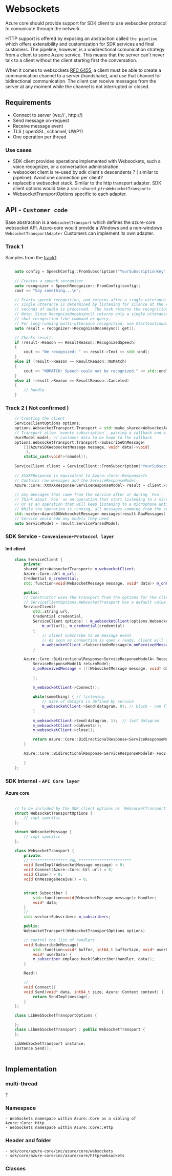 # Websockets

Azure core should provide support for SDK client to use websocker protocol to comunicate through the network.

HTTP support is offered by exposing an abstraction called `the pipeline` which offers extensibility and customization for SDK services and final customers. The pipeline, however, is a unidirectional comunication strategy from a client to some Azure service. This means that the server can't never talk to a client without the client starting first the conversation.

When it comes to websockets [RFC 6455](https://datatracker.ietf.org/doc/html/rfc6455), a client must be able to create a communication channel to a server (handshake), and use that channel for bidirectional communication. The client can receive messages from the server at any moment while the channel is not interrupted or closed.

## Requirements

- Connect to server (ws:// , http://)
- Send message on-request
- Receive message event
- TLS ( openSSL, schannel, UWP?)
- One operation per thread

### Use cases
- SDK client provides operations implemented with Websockets, such a voice recognizer, or a conversation administration.
- websocket client is re-used by sdk client's descendents ?  ( similar to pipeline). Avoid one connection per client?
- replaceble websocket stack. Similar to the http transport adapter. SDK client options would take a `std::shared_ptr<WebsocketTransport>`
- WebsocketTransportOptions specific to each adapter.

## API  - `Customer code`

Base abstraction is a `WebsocketTransport` which defines the azure-core websocket API.
Azure-core would provide a Windows and a non-windows `WebsocketTransportAdapter`
Customers can implement its own adapter.

### Track 1

Samples from the [track1](https://github.com/Azure-Samples/cognitive-services-speech-sdk/tree/master/quickstart/cpp)

```cpp

    auto config = SpeechConfig::FromSubscription("YourSubscriptionKey", "YourServiceRegion");
    
    // Creates a speech recognizer.
    auto recognizer = SpeechRecognizer::FromConfig(config);
    cout << "Say something...\n";

    // Starts speech recognition, and returns after a single utterance is recognized. The end of a
    // single utterance is determined by listening for silence at the end or until a maximum of 15
    // seconds of audio is processed.  The task returns the recognition text as result. 
    // Note: Since RecognizeOnceAsync() returns only a single utterance, it is suitable only for single
    // shot recognition like command or query. 
    // For long-running multi-utterance recognition, use StartContinuousRecognitionAsync() instead.
    auto result = recognizer->RecognizeOnceAsync().get();

    // Checks result.
    if (result->Reason == ResultReason::RecognizedSpeech)
    {
        cout << "We recognized: " << result->Text << std::endl;
    }
    else if (result->Reason == ResultReason::NoMatch)
    {
        cout << "NOMATCH: Speech could not be recognized." << std::endl;
    }
    else if (result->Reason == ResultReason::Canceled)
    {
        // handle
    }
```

### Track 2 ( Not confirmed )

```cpp
    // Creating the client
    ServiceClientOptions options;
    options.WebsocketTransport.Transport = std::make_shared<WebsocketAdapter>(WebsocketAdapterOptions);
    // Transport allow `events subscription`, passing a callback and a void* to some data.
    UserModel model; // customer data to be hook to the callback
    options.WebsocketTransport.Transport->SubscribeOnMessage(
        [](AzureSDKWebsocketMessage message, void* data)->void{ 
         },
        static_cast<void*>(&model)); 
    
    ServiceClient client = ServiceClient::FromSubscription("YourSubscriptionKey", "YourServiceRegion", options);
    
    // XXXXXResponse is equivalent to Azure::Core::Response<T>
    // Contains raw messages and the ServiceResponseModel
    Azure::Core::XXXXXResponse<ServiceResponseModel> result = client.Foo();
    
    // any mensages that came from the service after or during `Foo`.
    // Think about `Foo` as an operation that start listening to a microphone and waits until a long silence window to stop
    // Or as an operation that will keep listening to a microphone until some key is pressed from the keyboard.
    // While the operation is running, all messages comming from the service are accumulated in a list as the rawResponse
    std::vector<AzureSDKWebsocketMessage> messages(result.RawMessages); // similar to rawResponse
    // Service would add any models they need
    auto ServiceModel = result.ServiceParsedModel;
```

### SDK Service - `Convenience+Protoccol layer`

#### Init client

```cpp
    class ServiceClient {
        private:
        shared_ptr<WebsocketTransport> m_websocketClient;
        Azure::Core::Url m_url;
        Credential m_credential;
        std::function<void(WebsocketMessage message, void* data)> m_onReceivedMessage;

        public:
        // Constructor uses the transport from the options for the client.
        // ServiceClientOptions.WebsocketTransport has a default value provided by azure-core
        ServiceClient(
            std::string url,
            Credential credential,
            ServiceClient options) : m_websocketClient(options.WebsocketTransport.Transport),
                m_url(url), m_credential(credential)
            {
                // client subscribe to on message event
                // As soon as connection is open / ready, client will start receiving server messages.
                m_websocketClient->SubscribeOnMessage(m_onReceivedMessage, &this);
            }

        Azure::Core::BidirectionalResponse<ServiceResponseModelA> RecognizeOnce() {
            ServiceResponseModelA returnModel;
            m_onReceivedMessage = [](WebsocketMessage message, void* data){
                
            };

            m_websocketClient->Connect();
            
            while(something) { // listening.
                // Size of datagra is defined by service
                m_websocketClient->Send(datagram, 0); // block - non final
            }
            
            m_websocketClient->Send(datagram, 1);  // last datagram
            m_websocketClient->doEvents();
            m_websocketClient->close();

            return Azure::Core::BidirectionalResponse<ServiceResponseModelA>(returnModel);
        }

        Azure::Core::BidirectionalResponse<ServiceResponseModelB> Foo2() {
            
        }
    };

```

### SDK Internal - `API Core layer`

#### Azure core

```cpp

    // to be included by the SDK client options as `WebsocketTransport`
    struct WebsocketTransportOptions {
        // impl specific
    };

    struct WebsocketMessage {
        // impl specific
    };

    class WebsocketTransport {
        private:
        // **************** PAL ***********************
        void SendImpl(WebsocketMessage message) = 0;
        void Connect(Azure::Core::Url url) = 0;
        void Close() = 0;
        void OnMessageReceive() = 0;


        struct Subscriber {
            std::function<void(WebsocketMessage message)> Handler;
            void* data;
        }
        // 
        std::vector<Subscriber> m_subscribers;

        public:
        WebsocketTransport(WebsocketTransportOptions options)

        // control the list of handlers
        void SubscribeOnMessage(
            std::function<void* buffer, int64_t bufferSize, void* userData)> handler,
            void* userData) {
            m_subscriber.emplace_back(Subscriber(handler, data));
        }

        Read()

        // 
        void Connect()
        void Send(void* data, int64_t size, Azure::Context context) {
            return SendImpl(message);
        }
    };

    class LibWebSocketTransportOptions {

    };
    class LibWebSocketTransport : public WebsocketTransport {
    };

    LibWebSocketTransport instance;
    instance.Send();
    


```


## Implementation

### multi-thread
?

### Namespace

    - WebSockets namespace within Azure::Core as a sibling of Azure::Core::Http
    - WebSockets namespace within Azure::Core::Http

### Header and folder

    - sdk/core/azure-core/inc/azure/core/websockets
    - sdk/core/azure-core/inc/azure/core/http/websockets

### Classes